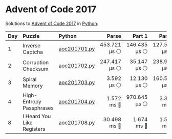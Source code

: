 # Advent of Code 2017

Solutions to [Advent of Code 2017](https://adventofcode.com/2017/) in [Python](https://www.python.org/):

| Day  | Puzzle                     | Python                                                     |        Parse |       Part 1 |       Part 2 |
| :--- | :------------------------- | :--------------------------------------------------------- | -----------: | -----------: | -----------: |
| 1    | Inverse Captcha            | [aoc201701.py](01_inverse_captcha/aoc201701.py)            | 453.721 μs ⚪️ | 146.435 μs ⚪️ | 127.570 μs ⚪️ |
| 2    | Corruption Checksum        | [aoc201702.py](02_corruption_checksum/aoc201702.py)        | 247.417 μs ⚪️ |  35.147 μs ⚪️ | 238.987 μs ⚪️ |
| 3    | Spiral Memory              | [aoc201703.py](03_spiral_memory/aoc201703.py)              |   3.592 μs ⚪️ |  12.130 μs ⚪️ | 160.571 μs ⚪️ |
| 4    | High-Entropy Passphrases   | [aoc201704.py](04_high-entropy_passphrases/aoc201704.py)   |   1.572 ms 🔵 | 970.645 μs ⚪️ |   3.393 ms 🔵 |
| 8    | I Heard You Like Registers | [aoc201708.py](08_i_heard_you_like_registers/aoc201708.py) |  30.498 ms 🔵 |   1.674 ms 🔵 |   1.520 ms 🔵 |
